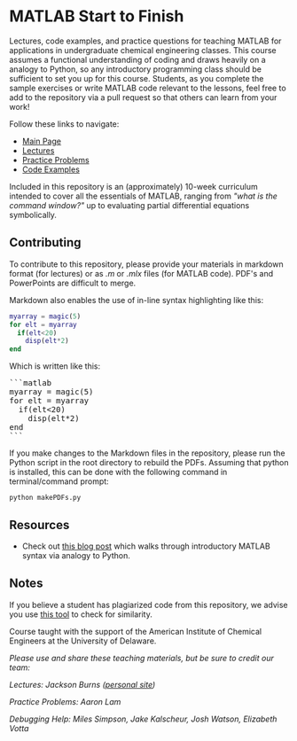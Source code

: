 # MATLAB Start to Finish
Lectures, code examples, and practice questions for teaching MATLAB for applications in undergraduate chemical engineering classes. This course assumes a functional
understanding of coding and draws heavily on a analogy to Python, so any introductory programming class should be sufficient to set you up for this course. Students, as you complete
the sample exercises or write MATLAB code relevant to the lessons, feel free to add to the repository via a pull request so that others can learn from your work!

Follow these links to navigate:
- [Main Page](https://jacksonburns.github.io/MATLAB-Start-to-Finish/)
- [Lectures ](https://jacksonburns.github.io/MATLAB-Start-to-Finish/Lectures/Lectures-Landing-Page)
- [Practice Problems](https://jacksonburns.github.io/MATLAB-Start-to-Finish/Practice-Problems/Practice-Problems-Landing-Page)
- [Code Examples](https://jacksonburns.github.io/MATLAB-Start-to-Finish/Code-Examples/Code-Examples-Landing-Page)

Included in this repository is an (approximately) 10-week curriculum intended to cover all the essentials of MATLAB, ranging from *"what is the command window?"* up to evaluating partial differential equations symbolically.

## Contributing
To contribute to this repository, please provide your materials in markdown format (for lectures) or as *.m* or *.mlx* files (for MATLAB code). PDF's and PowerPoints are difficult to merge.

Markdown also enables the use of in-line syntax highlighting like this:

```matlab
myarray = magic(5)
for elt = myarray
  if(elt<20)
    disp(elt*2)
end
```

Which is written like this:

<pre>```matlab
myarray = magic(5)
for elt = myarray
  if(elt<20)
    disp(elt*2)
end
```</pre>

If you make changes to the Markdown files in the repository, please run the Python script in the root directory to rebuild the PDFs. Assuming that python is installed, this can be done with the following command in terminal/command prompt:
```shell
python makePDFs.py
```
## Resources
 - Check out [this blog post](http://blogs.mathworks.com/racing-lounge/2021/02/19/introduction-to-matlab-for-python-users/) which walks through introductory MATLAB syntax via analogy to Python.

## Notes
If you believe a student has plagiarized code from this repository, we advise you use [this tool](http://theory.stanford.edu/~aiken/moss/) to check for similarity.

Course taught with the support of the American Institute of Chemical Engineers at the University of Delaware.

*Please use and share these teaching materials, but be sure to credit our team:*

*Lectures: Jackson Burns ([personal site](https://jacksonwarnerburns.com))*

*Practice Problems: Aaron Lam*

*Debugging Help: Miles Simpson, Jake Kalscheur, Josh Watson, Elizabeth Votta*
